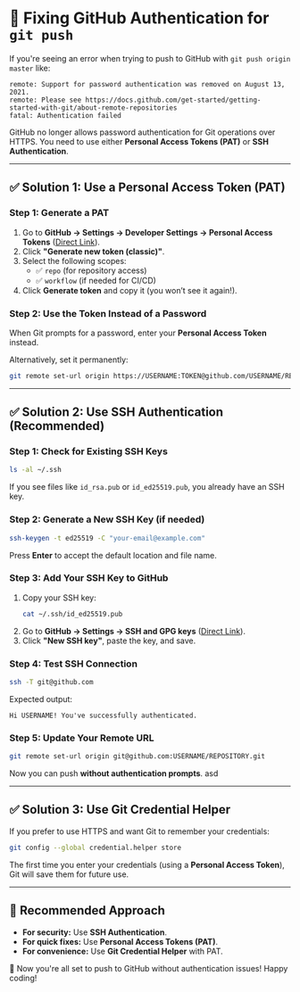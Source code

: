 # 🚀 Fixing GitHub Authentication for `git push`

If you're seeing an error when trying to push to GitHub with `git push origin master` like:

```plaintext
remote: Support for password authentication was removed on August 13, 2021.
remote: Please see https://docs.github.com/get-started/getting-started-with-git/about-remote-repositories
fatal: Authentication failed
```

GitHub no longer allows password authentication for Git operations over HTTPS. You need to use either **Personal Access Tokens (PAT)** or **SSH Authentication**.

---

## ✅ **Solution 1: Use a Personal Access Token (PAT)**

### **Step 1: Generate a PAT**

1. Go to **GitHub → Settings → Developer Settings → Personal Access Tokens** ([Direct Link](https://github.com/settings/tokens)).
2. Click **"Generate new token (classic)"**.
3. Select the following scopes:
   - ✅ `repo` (for repository access)
   - ✅ `workflow` (if needed for CI/CD)
4. Click **Generate token** and copy it (you won’t see it again!).

### **Step 2: Use the Token Instead of a Password**

When Git prompts for a password, enter your **Personal Access Token** instead.

Alternatively, set it permanently:

```bash
git remote set-url origin https://USERNAME:TOKEN@github.com/USERNAME/REPOSITORY.git
```

---

## ✅ **Solution 2: Use SSH Authentication (Recommended)**

### **Step 1: Check for Existing SSH Keys**

```bash
ls -al ~/.ssh
```

If you see files like `id_rsa.pub` or `id_ed25519.pub`, you already have an SSH key.

### **Step 2: Generate a New SSH Key (if needed)**

```bash
ssh-keygen -t ed25519 -C "your-email@example.com"
```

Press **Enter** to accept the default location and file name.

### **Step 3: Add Your SSH Key to GitHub**

1. Copy your SSH key:
   ```bash
   cat ~/.ssh/id_ed25519.pub
   ```
2. Go to **GitHub → Settings → SSH and GPG keys** ([Direct Link](https://github.com/settings/keys)).
3. Click **"New SSH key"**, paste the key, and save.

### **Step 4: Test SSH Connection**

```bash
ssh -T git@github.com
```

Expected output:

```plaintext
Hi USERNAME! You've successfully authenticated.
```

### **Step 5: Update Your Remote URL**

```bash
git remote set-url origin git@github.com:USERNAME/REPOSITORY.git
```

Now you can push **without authentication prompts**.
asd

---

## ✅ **Solution 3: Use Git Credential Helper**

If you prefer to use HTTPS and want Git to remember your credentials:

```bash
git config --global credential.helper store
```

The first time you enter your credentials (using a **Personal Access Token**), Git will save them for future use.

---

## 🎯 **Recommended Approach**

- **For security:** Use **SSH Authentication**.
- **For quick fixes:** Use **Personal Access Tokens (PAT)**.
- **For convenience:** Use **Git Credential Helper** with PAT.

🚀 Now you're all set to push to GitHub without authentication issues! Happy coding!
